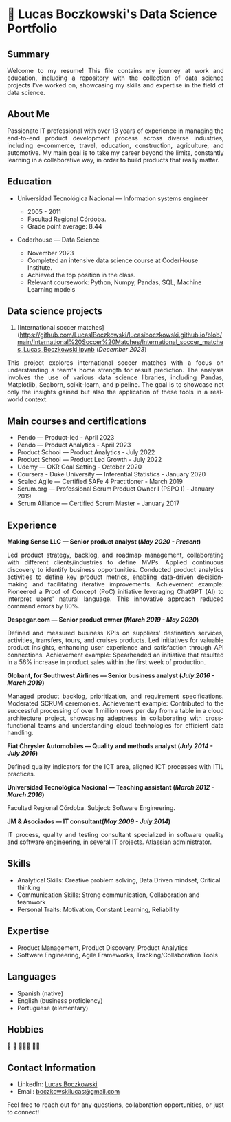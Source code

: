 # 🚀 Lucas Boczkowski's Data Science Portfolio

## Summary
<p align="justify"> Welcome to my resume! This file contains my journey at work and education, including a repository with the collection of data science projects I've worked on, showcasing my skills and expertise in the field of data science. </p>

## About Me
<p align="justify"> Passionate IT professional with over 13 years of experience in managing the end-to-end product development process across diverse industries, including e-commerce, travel, education, construction, agriculture, and automotive.
My main goal is to take my career beyond the limits, constantly learning in a collaborative way, in order to build products that really matter. </p>

## Education 
- Universidad Tecnológica Nacional — Information systems engineer
  - 2005 - 2011
  - Facultad Regional Córdoba.
  - Grade point average: 8.44

- Coderhouse — Data Science
  - November 2023
  - Completed an intensive data science course at CoderHouse Institute.
  - Achieved the top position in the class.
  - Relevant coursework: Python, Numpy, Pandas, SQL, Machine Learning models

## Data science projects 
1. [International soccer matches](https://github.com/LucasIBoczkowski/lucasiboczkowski.github.io/blob/main/International%20Soccer%20Matches/International_soccer_matches_Lucas_Boczkowski.ipynb
(_December 2023_)
<p align="justify"> This project explores international soccer matches with a focus on understanding a team's home strength for result prediction. The analysis involves the use of various data science libraries, including Pandas, Matplotlib, Seaborn, scikit-learn, and pipeline. The goal is to showcase not only the insights gained but also the application of these tools in a real-world context. </p>

## Main courses and certifications
- Pendo — Product-led - April 2023
- Pendo — Product Analytics - April 2023
- Product School — Product Analytics - July 2022
- Product School — Product Led Growth - July 2022
- Udemy — OKR Goal Setting - October 2020
- Coursera - Duke University — Inferential Statistics - January 2020
- Scaled Agile — Certified SAFe 4 Practitioner - March 2019
- Scrum.org — Professional Scrum Product Owner I (PSPO I) - January 2019
- Scrum Alliance — Certified Scrum Master - January 2017

## Experience
**Making Sense LLC — Senior product analyst (_May 2020 - Present_)**
<p align="justify"> Led product strategy, backlog, and roadmap management, collaborating with different clients/industries to define MVPs. Applied continuous discovery to identify business opportunities. Conducted product analytics activities to define key product metrics, enabling data-driven decision-making and facilitating iterative improvements.
Achievement example: Pioneered a Proof of Concept (PoC) initiative leveraging ChatGPT (AI) to interpret users' natural language. This innovative approach reduced command errors by 80%. </p>

**Despegar.com — Senior product owner (_March 2019 - May 2020_)**
<p align="justify"> Defined and measured business KPIs on suppliers’ destination services, activities, transfers, tours, and cruises products. Led initiatives for valuable product insights, enhancing user experience and satisfaction through API connections.
Achievement example: Spearheaded an initiative that resulted in a 56% increase in product sales within the first week of production. </p>

**Globant, for Southwest Airlines — Senior business analyst (_July 2016 - March 2019_)**
<p align="justify"> Managed product backlog, prioritization, and requirement specifications. Moderated SCRUM ceremonies.
Achievement example: Contributed to the successful processing of over 1 million rows per day from a table in a cloud architecture project, showcasing adeptness in collaborating with cross-functional teams and understanding cloud technologies for efficient data handling. </p>

**Fiat Chrysler Automobiles — Quality and methods analyst (_July 2014 - July 2016_)**
<p align="justify"> Defined quality indicators for the ICT area, aligned ICT processes with ITIL practices. </p>

**Universidad Tecnológica Nacional — Teaching assistant (_March 2012 - March 2016_)**
<p align="justify"> Facultad Regional Córdoba. Subject: Software Engineering. </p>

**JM & Asociados — IT consultant(_May 2009 - July 2014_)**
<p align="justify"> IT process, quality and testing consultant specialized in software quality and software engineering, in several IT projects. Atlassian administrator. </p>

## Skills
- Analytical Skills: Creative problem solving, Data Driven mindset, Critical thinking
- Communication Skills: Strong communication, Collaboration and teamwork
- Personal Traits: Motivation, Constant Learning, Reliability

## Expertise
- Product Management, Product Discovery, Product Analytics
- Software Engineering, Agile Frameworks, Tracking/Collaboration Tools

## Languages
- Spanish (native)
- English (business proficiency)
- Portuguese (elementary)

## Hobbies
🎸 🛫 👨🏼‍🍳 🏃🏼

## Contact Information
- LinkedIn: [Lucas Boczkowski](https://www.linkedin.com/in/lucasboczkowski/)
- Email: boczkowskilucas@gmail.com

<p align="justify"> Feel free to reach out for any questions, collaboration opportunities, or just to connect! </p>
